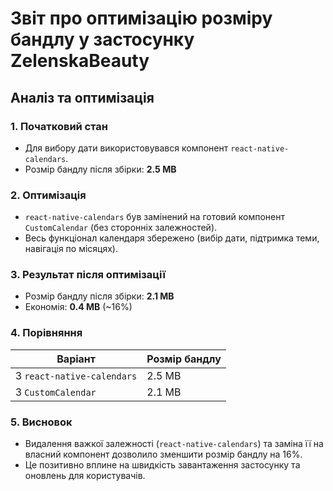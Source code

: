 # Звіт про оптимізацію розміру бандлу у застосунку ZelenskaBeauty

## Аналіз та оптимізація

### 1. Початковий стан

- Для вибору дати використовувався компонент `react-native-calendars`.
- Розмір бандлу після збірки: **2.5 MB**

### 2. Оптимізація

- `react-native-calendars` був замінений на готовий компонент `CustomCalendar` (без сторонніх залежностей).
- Весь функціонал календаря збережено (вибір дати, підтримка теми, навігація по місяцях).

### 3. Результат після оптимізації

- Розмір бандлу після збірки: **2.1 MB**
- Економія: **0.4 MB** (~16%)

### 4. Порівняння

| Варіант                    | Розмір бандлу |
| -------------------------- | ------------- |
| З `react-native-calendars` | 2.5 MB        |
| З `CustomCalendar`         | 2.1 MB        |

### 5. Висновок

- Видалення важкої залежності (`react-native-calendars`) та заміна її на власний компонент дозволило зменшити розмір бандлу на 16%.
- Це позитивно вплине на швидкість завантаження застосунку та оновлень для користувачів.

